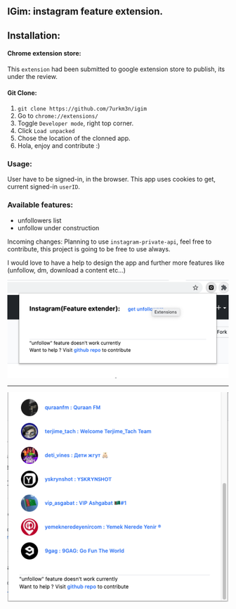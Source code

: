 ## IGim: instagram feature extension.


## Installation:

#### Chrome extension store:

This `extension` had been submitted to google extension store to publish, its under the review.


#### Git Clone:
1) `git clone https://github.com/7urkm3n/igim`
2) Go to `chrome://extensions/`
3) Toggle `Developer mode`, right top corner.
4) Click `Load unpacked`
5) Chose the location of the clonned app. 
6) Hola, enjoy and contribute :) 



### Usage:

User have to be signed-in, in the browser. This app uses cookies to get, current signed-in `userID`.

### Available features:
* unfollowers list
* unfollow under construction

Incoming changes: Planning to use `instagram-private-api`, feel free to contribute, this project is going to be free to use always. 

I would love to have a help to design the app and further more features like (unfollow, dm, download a content etc...)

![image_one](./github.com/img/image_one.png)
___
![image_two](./github.com/img/image_two.png)
